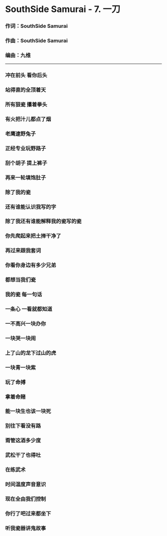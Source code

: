 # SouthSide Samurai - 7. 一刀
### 作词：SouthSide Samurai
### 作曲：SouthSide Samurai
### 编曲：九维
----
### 冲在前头 看你后头
### 站得直的全顶着天
### 所有狠瓷 攥着拳头
### 有火把汁儿都点了烟
### 老鹰逮野兔子
### 正经专业玩野路子
### 刮个胡子 提上裤子
### 再来一轮填饱肚子
### 除了我的瓷
### 还有谁能认识我写的字
### 除了我还有谁能解释我的瓷写的瓷
### 你先爬起来把土掸干净了
### 再过来跟我套词
### 你看你身边有多少兄弟
### 都想当我们瓷
### 我的瓷 每一句话
### 一条心 一看就都知道
### 一不高兴一块办你
### 一块哭一块闹
### 上了山的龙下过山的虎
### 一块青一块紫
### 玩了命搏
### 拿着命赌
### 能一块生也该一块死
### 别往下看没有路
### 甭管这酒多少度
### 武松干了也得吐
### 在练武术
### 时间温度声音意识
### 现在全由我们控制
### 你行了吧过来都坐下
### 听我瓷器讲鬼故事
